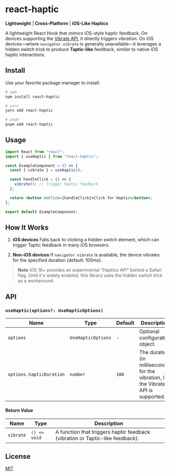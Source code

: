 # react-haptic

**Lightweight** | **Cross-Platform** | **iOS-Like Haptics**

A lightweight React Hook that _mimics_ iOS-style haptic feedback. On devices supporting the [Vibrate API](https://developer.mozilla.org/en-US/docs/Web/API/Navigator/vibrate), it directly triggers vibration. On iOS devices—where `navigator.vibrate` is generally unavailable—it leverages a hidden switch trick to produce **Taptic-like** feedback, _similar_ to native iOS haptic interactions.

## Install

Use your favorite package manager to install:

```bash
# npm
npm install react-haptic

# yarn
yarn add react-haptic

# pnpm
pnpm add react-haptic
```

## Usage

```jsx
import React from "react";
import { useHaptic } from "react-haptic";

const ExampleComponent = () => {
  const { vibrate } = useHaptic();

  const handleClick = () => {
    vibrate(); // Trigger haptic feedback
  };

  return <button onClick={handleClick}>Click for Haptic</button>;
};

export default ExampleComponent;
```

## How It Works

1. **iOS devices**
   Falls back to clicking a hidden switch element, which can trigger Taptic feedback in many iOS browsers.

2. **Non-iOS devices**
   If `navigator.vibrate` is available, the device vibrates for the specified duration (default: 100ms).

> **Note**
> iOS 16+ provides an experimental “Haptics API” behind a Safari flag. Until it's widely enabled, this library uses the hidden switch trick as a workaround.

## API

### `useHaptic(options?: UseHapticOptions)`

| Name                     | Type               | Default | Description                                                                        |
| ------------------------ | ------------------ | ------- | ---------------------------------------------------------------------------------- |
| `options`                | `UseHapticOptions` | -       | Optional configuration object.                                                     |
| `options.hapticDuration` | `number`           | `100`   | The duration (in milliseconds) for the vibration, if the Vibrate API is supported. |

#### Return Value

| Name      | Type         | Description                                                                   |
| --------- | ------------ | ----------------------------------------------------------------------------- |
| `vibrate` | `() => void` | A function that triggers haptic feedback (vibration or Taptic-like feedback). |

## License

[MIT](./LICENSE)

